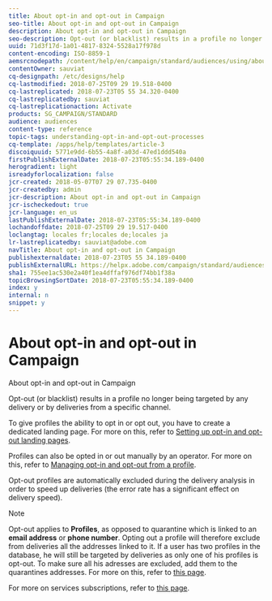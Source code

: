 ```yaml
---
title: About opt-in and opt-out in Campaign
seo-title: About opt-in and opt-out in Campaign
description: About opt-in and opt-out in Campaign
seo-description: Opt-out (or blacklist) results in a profile no longer being targeted by any delivery or by deliveries from a specific channel.
uuid: 71d3f17d-1a01-4817-8324-5528a17f978d
content-encoding: ISO-8859-1
aemsrcnodepath: /content/help/en/campaign/standard/audiences/using/about-opt-in-and-opt-out-in-campaign
contentOwner: sauviat
cq-designpath: /etc/designs/help
cq-lastmodified: 2018-07-25T09 29 19.518-0400
cq-lastreplicated: 2018-07-23T05 55 34.320-0400
cq-lastreplicatedby: sauviat
cq-lastreplicationaction: Activate
products: SG_CAMPAIGN/STANDARD
audience: audiences
content-type: reference
topic-tags: understanding-opt-in-and-opt-out-processes
cq-template: /apps/help/templates/article-3
discoiquuid: 5771e9dd-6b55-4a8f-a03d-47ed1ddd540a
firstPublishExternalDate: 2018-07-23T05:55:34.189-0400
herogradient: light
isreadyforlocalization: false
jcr-created: 2018-05-07T07 29 07.735-0400
jcr-createdby: admin
jcr-description: About opt-in and opt-out in Campaign
jcr-ischeckedout: true
jcr-language: en_us
lastPublishExternalDate: 2018-07-23T05:55:34.189-0400
lochandoffdate: 2018-07-25T09 29 19.517-0400
loclangtag: locales fr;locales de;locales ja
lr-lastreplicatedby: sauviat@adobe.com
navTitle: About opt-in and opt-out in Campaign
publishexternaldate: 2018-07-23T05 55 34.189-0400
publishExternalURL: https://helpx.adobe.com/campaign/standard/audiences/using/about-opt-in-and-opt-out-in-campaign.html
sha1: 755ee1ac530e2a40f1ea4dffaf976df74bb1f38a
topicBrowsingSortDate: 2018-07-23T05:55:34.189-0400
index: y
internal: n
snippet: y
---
```


# About opt-in and opt-out in Campaign

About opt-in and opt-out in Campaign

Opt-out (or blacklist) results in a profile no longer being targeted by any delivery or by deliveries from a specific channel.

To give profiles the ability to opt in or opt out, you have to create a dedicated landing page. For more on this, refer to [Setting up opt-in and opt-out landing pages](../../audiences/using/managing-opt-in-and-opt-out-in-campaign.md#setting-up-opt-in-and-opt-out-landing-pages).

Profiles can also be opted in or out manually by an operator. For more on this, refer to [Managing opt-in and opt-out from a profile](../../audiences/using/managing-opt-in-and-opt-out-in-campaign.md#managing-opt-in-and-opt-out-from-a-profile).

Opt-out profiles are automatically excluded during the delivery analysis in order to speed up deliveries (the error rate has a significant effect on delivery speed).

>[!NOTE]
>
>Opt-out applies to **Profiles**, as opposed to quarantine which is linked to an **email address** or **phone number**. Opting out a profile will therefore exclude from deliveries all the addresses linked to it. If a user has two profiles in the database, he will still be targeted by deliveries as only one of his profiles is opt-out. To make sure all his adresses are excluded, add them to the quarantines addresses. For more on this, refer to [this page](../../sending/using/understanding-quarantine-management.md#identifying-quarantined-addresses-for-the-entire-platform).

For more on services subscriptions, refer to [this page](../../audiences/using/about-subscriptions.md).
